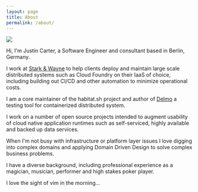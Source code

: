 ```yaml
---
layout: page
title: About
permalink: /about/
---
```


<img class="about-image" src="http://www.gravatar.com/avatar/30691e82ff4e073f39e4f44a62c2d603?s=200">

Hi, I'm Justin Carter, a Software Engineer and consultant based in Berlin, Germany.

I work at [Stark & Wayne](https://starkandwayne.com/blog) to help clients deploy and maintain large scale distributed systems such as Cloud Foundry on their IaaS of choice, including building out CI/CD and other automation to minimize operational costs.

I am a core maintainer of the habitat.sh project and author of [Delmo](https://github.com/bodymindarts/delmo) a testing tool for containerized distributed system.

I work on a number of open source projects intended to augment usability of cloud native application runtimes such as self-serviced, highly available and backed up data services.

When I'm not busy with infrastructure or platform layer issues I love digging into complex domains and applying Domain Driven Design to solve complex business problems.

I have a diverse background, including professional experience as a magician, musician, performer and high stakes poker player.

I love the sight of vim in the morning...
